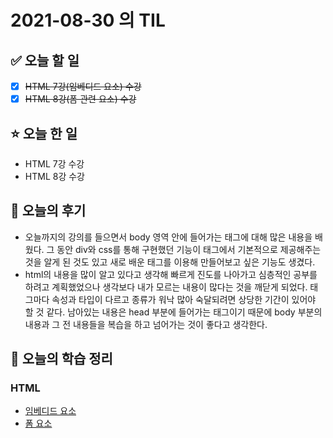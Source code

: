 # 2021-08-30 의 TIL

## ✅ 오늘 할 일

- [x] ~~HTML 7강(임베디드 요소) 수강~~
- [x] ~~HTML 8강(폼 관련 요소) 수강~~

## ⭐ 오늘 한 일

- HTML 7강 수강
- HTML 8강 수강

## 💬 오늘의 후기

- 오늘까지의 강의를 들으면서 body 영역 안에 들어가는 태그에 대해 많은 내용을 배웠다. 그 동안 div와 css를 통해 구현했던 기능이 태그에서 기본적으로 제공해주는 것을 알게 된 것도 있고 새로 배운 태그를 이용해 만들어보고 싶은 기능도 생겼다.
- html의 내용을 많이 알고 있다고 생각해 빠르게 진도를 나아가고 심층적인 공부를 하려고 계획했었으나 생각보다 내가 모르는 내용이 많다는 것을 깨닫게 되었다. 태그마다 속성과 타입이 다르고 종류가 워낙 많아 숙달되려면 상당한 기간이 있어야 할 것 같다. 남아있는 내용은 head 부분에 들어가는 태그이기 때문에 body 부분의 내용과 그 전 내용들을 복습을 하고 넘어가는 것이 좋다고 생각한다.

## 📕 오늘의 학습 정리

### HTML

- [임베디드 요소](https://github.com/ksy9926/zerobase-TIL/blob/master/HTML/6.%20embedded-element.md)
- [폼 요소](https://github.com/ksy9926/zerobase-TIL/blob/master/HTML/7.%20form-element.md)
